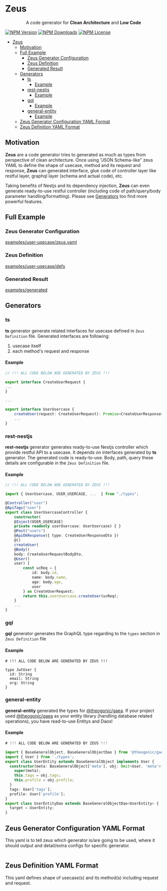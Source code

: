 # Zeus

<p align="center">A code generator for <b>Clean Architecture</b> and <b>Low Code</b></p>

[![NPM Version](http://img.shields.io/npm/v/@theogonic/zeus.svg?style=flat)](https://www.npmjs.org/package/@theogonic/zeus)
[![NPM Downloads](https://img.shields.io/npm/dm/@theogonic/zeus.svg?style=flat)](https://npmcharts.com/compare/@theogonic/zeus?minimal=true)
[![NPM License](https://img.shields.io/npm/l/all-contributors.svg?style=flat)](https://github.com/theogonic/zeus/blob/master/LICENSE)

- [Zeus](#zeus)
  - [Motivation](#motivation)
  - [Full Example](#full-example)
    - [Zeus Generator Configuration](#zeus-generator-configuration)
    - [Zeus Definition](#zeus-definition)
    - [Generated Result](#generated-result)
  - [Generators](#generators)
    - [ts](#ts)
      - [Example](#example)
    - [rest-nestjs](#rest-nestjs)
      - [Example](#example-1)
    - [gql](#gql)
      - [Example](#example-2)
    - [general-entity](#general-entity)
      - [Example](#example-3)
  - [Zeus Generator Configuration YAML Format](#zeus-generator-configuration-yaml-format)
  - [Zeus Definition YAML Format](#zeus-definition-yaml-format)

## Motivation
**Zeus** are a code generator tries to generated as much as types from perspective of clean architecture.
Once using "JSON Schema-like" zeus YAML to define the shape of usecase, method and its request and response,
**Zeus** can generated interface, glue code of controller layer like restful layer, graphql layer (schema and actual code), etc.

Taking benefits of Nestjs and its dependency injection, **Zeus** can even generate ready-to-use restful controller (including code of path/query/body parameter handling/formatting). Please see [Generators](#generators) too find more powerful features.

## Full Example

### Zeus Generator Configuration

[examples/user-usecase/zeus.yaml](examples/user-usecase/zeus.yaml)


### Zeus Definition

[examples/user-usecase/defs](examples/user-usecase/defs)

### Generated Result

[examples/generated](examples/generated)


## Generators

### ts

**ts** generator generate related interfaces for usecase defined in `Zeus Definition` file. Generated interfaces are following:
1. usecase itself
2. each method's request and response

#### Example

```ts
// !!! ALL CODE BELOW ARE GENERATED BY ZEUS !!!

export interface CreateUserRequest {
...
} 

...

export interface UserUsercase {
    createUser(request: CreateUserRequest): Promise<CreateUserResponse>;
    ...
}
```

### rest-nestjs
**rest-nestjs** generator generates ready-to-use Nestjs controller which provide restful API to a usecase. It depends on interfaces generated by **ts** generator. The generated code is ready-to-use. Body, path, query these details are configurable in the `Zeus Definition` file.

#### Example

```ts
// !!! ALL CODE BELOW ARE GENERATED BY ZEUS !!!

import { UserUsercase, USER_USERCASE, ...  } from "./types";

@Controller("user")
@ApiTags("user")
export class UserUsercaseController {
    constructor(
    @Inject(USER_USERCASE)
    private readonly userUsercase: UserUsercase) { }
    @Post("users")
    @ApiOkResponse({ type: CreateUserResponseDto })
    @()
    createUser(
    @Body()
    body: CreateUserRequestBodyDto, 
    @User()
    user) {
        const ucReq = {
            id: body.id,
            name: body.name,
            age: body.age,
            user
        } as CreateUserRequest;
        return this.userUsercase.createUser(ucReq);
    }
    ...
}
```


### gql
**gql** generator generates the GraphQL type regarding to the `types` section in `Zeus Definition` file


#### Example

```gql
# !!! ALL CODE BELOW ARE GENERATED BY ZEUS !!!

type JwtUser {
  id: String
  email: String
  org: String
}
```

### general-entity
**general-entity** generated the types for [@theogonic/gaea](https://github.com/theogonic/gaea). If your project used [@theogonic/gaea](https://github.com/theogonic/gaea) as your entity library (handling database related operations), you have read-to-use Entitys and Daos!


#### Example
```ts
# !!! ALL CODE BELOW ARE GENERATED BY ZEUS !!!

import { BaseGeneralObject, BaseGeneralObjectDao } from '@theogonic/gaea';
import { User } from './types';
export class UserEntity extends BaseGeneralObject implements User {
  constructor(meta: BaseGeneralObject['meta'], obj: Omit<User, 'meta'>) {
    super(meta);
    this.tags = obj.tags;
    this.profile = obj.profile;
  }
  tags: User['tags'];
  profile: User['profile'];
}
export class UserEntityDao extends BaseGeneralObjectDao<UserEntity> {
  target = UserEntity;
}

```


## Zeus Generator Configuration YAML Format
This yaml is to tell zeus which generator is/are going to be used, where it should output and detail/extra configs for specific generator.

```yaml
```

## Zeus Definition YAML Format
This yaml defines shape of usecase(s) and its method(s) including request and request.

```yaml
```



